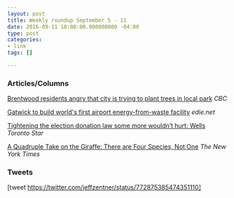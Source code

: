 ```yaml
---
layout: post
title: Weekly roundup September 5 - 11
date: 2016-09-11 18:00:00.000000000 -04:00
type: post
categories:
- link
tags: []

---
```

### Articles/Columns

[Brentwood residents angry that city is trying to plant trees in local park](https://www.cbc.ca/beta/news/canada/calgary/brentwood-trees-resistance-1.3749219 "Brentwood residents angry that city is trying to plant trees in local park. By Drew Anderson") *CBC*

[Gatwick to build world's first airport energy-from-waste facility](https://www.edie.net/news/5/Gatwick-to-build-world-s-first-airport-energy-from-waste-facility/ "Gatwick to build world's first airport energy-from-waste facility") *edie.net*

[Tightening the election donation law some more wouldn’t hurt: Wells](https://www.thestar.com/news/canada/2016/09/09/wells.html "Tightening the election donation law some more wouldn’t hurt: Paul Wells") *Toronto Star*

[A Quadruple Take on the Giraffe: There are Four Species, Not One](https://www.nytimes.com/2016/09/09/science/a-quadruple-take-on-the-giraffe-its-four-species-not-one.html?_r=0 "A Quadruple Take on the Giraffe: There are Four Species, Not One. By Nicholas St. Fleur") *The New York Times*

### Tweets

[tweet https://twitter.com/jeffzentner/status/772875385474351110]
